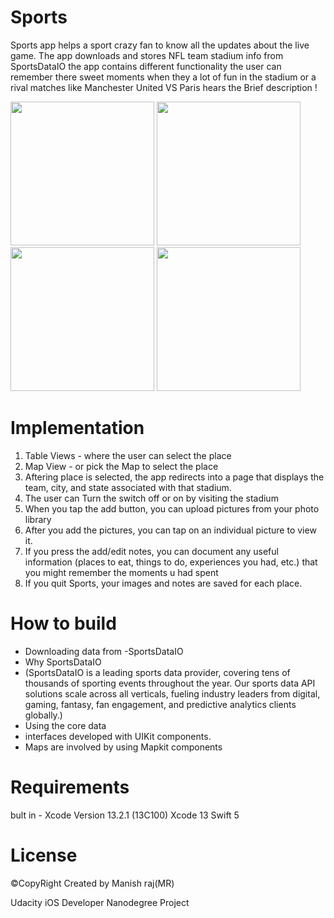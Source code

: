 # Sports

Sports app helps a sport crazy fan to know all the updates about the live game. The app downloads and stores NFL team stadium info from SportsDataIO the app contains different functionality the user can remember there sweet moments when they a lot of fun in the stadium or a rival matches like Manchester United VS Paris
hears the Brief description !

<a><img src="https://user-images.githubusercontent.com/88855727/147246146-a34df89e-d852-470b-bf1d-08ff29ef1946.PNG" width="230"></a>
<a><img src="https://user-images.githubusercontent.com/88855727/147246157-1523b3e6-1ed5-4f13-a998-6bfa768bf20a.PNG" width="230"></a>
<a><img src="https://user-images.githubusercontent.com/88855727/147246161-5b0e0c07-d4cd-47fb-a710-21d6c7db395b.PNG" width="230"></a>
<a><img src="https://user-images.githubusercontent.com/88855727/147246166-0db71076-228e-45ff-aa25-45c55192f327.PNG" width="230"></a>


# Implementation

1. Table Views - where the user can select the place 
2. Map View -  or pick the Map to select the place 
3. Aftering place is selected, the app redirects into a page that displays the team, city, and state associated with that stadium.
4. The user can Turn the switch off or on by visiting the stadium
5. When you tap the add button, you can upload pictures from your photo library 
6. After you add the pictures, you can tap on an individual picture to view it.
7. If you press the add/edit notes, you can document any useful information (places to eat, things to do, experiences you had, etc.) that you might remember the moments u had spent
8. If you quit Sports, your images and notes are saved for each place.

# How to build

* Downloading data from -SportsDataIO
* Why SportsDataIO
* (SportsDataIO is a leading sports data provider, covering tens of thousands of sporting events throughout the year. Our sports data API solutions scale across all verticals, fueling industry leaders from digital, gaming, fantasy, fan engagement, and predictive analytics clients globally.)
* Using the core data 
* interfaces developed with UIKit components.
* Maps are involved by using Mapkit components

# Requirements

bult in - Xcode Version 13.2.1 (13C100)
Xcode 13
Swift 5

# License

©CopyRight
Created by Manish raj(MR)

Udacity iOS Developer Nanodegree Project

